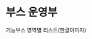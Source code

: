 # 부스 운영부

기능부스 영역별 리스트(한글이미지)

<div>

<figure><img src=".gitbook/assets/1.png" alt=""><figcaption></figcaption></figure>

 

<figure><img src=".gitbook/assets/2.png" alt=""><figcaption></figcaption></figure>

 

<figure><img src=".gitbook/assets/3.png" alt=""><figcaption></figcaption></figure>

 

<figure><img src=".gitbook/assets/4.png" alt=""><figcaption></figcaption></figure>

 

<figure><img src=".gitbook/assets/5.png" alt=""><figcaption></figcaption></figure>

 

<figure><img src=".gitbook/assets/6.png" alt=""><figcaption></figcaption></figure>

 

<figure><img src=".gitbook/assets/7.png" alt=""><figcaption></figcaption></figure>

</div>
